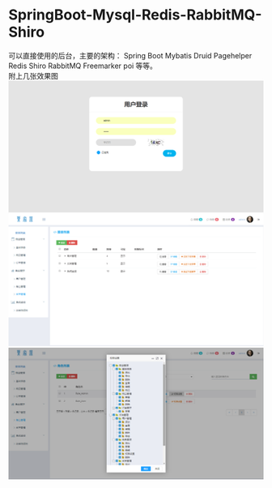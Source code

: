 # SpringBoot-Mysql-Redis-RabbitMQ-Shiro
可以直接使用的后台，主要的架构：
	  Spring Boot  Mybatis Druid Pagehelper Redis Shiro RabbitMQ Freemarker poi 等等。</br>
附上几张效果图
![image](img/1.png)
![image](img/2.png)
![image](img/3.png)
